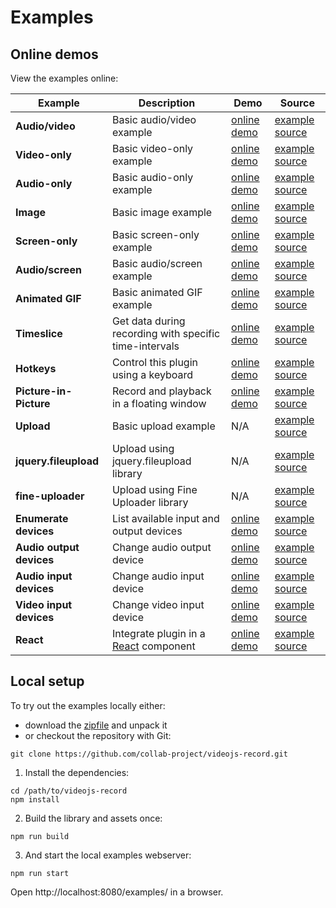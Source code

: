 # Examples

## Online demos

View the examples online:

| Example | Description | Demo | Source |
| --- | --- | --- | --- |
| **Audio/video** | Basic audio/video example | [online demo](https://collab-project.github.io/videojs-record/demo/audio-video.html) | [example source](https://github.com/collab-project/videojs-record/blob/master/examples/audio-video.html) |
| **Video-only** | Basic video-only example | [online demo](https://collab-project.github.io/videojs-record/demo/video-only.html) | [example source](https://github.com/collab-project/videojs-record/blob/master/examples/video-only.html) |
| **Audio-only** | Basic audio-only example | [online demo](https://collab-project.github.io/videojs-record/demo/audio-only.html) | [example source](https://github.com/collab-project/videojs-record/blob/master/examples/audio-only.html) |
| **Image** | Basic image example | [online demo](https://collab-project.github.io/videojs-record/demo/image-only.html) | [example source](https://github.com/collab-project/videojs-record/blob/master/examples/image-only.html) |
| **Screen-only** | Basic screen-only example | [online demo](https://collab-project.github.io/videojs-record/demo/screen-only.html) | [example source](https://github.com/collab-project/videojs-record/blob/master/examples/screen-only.html) |
| **Audio/screen** | Basic audio/screen example | [online demo](https://collab-project.github.io/videojs-record/demo/audio-screen.html) | [example source](https://github.com/collab-project/videojs-record/blob/master/examples/audio-screen.html) |
| **Animated GIF** | Basic animated GIF example | [online demo](https://collab-project.github.io/videojs-record/demo/animated-gif.html) | [example source](https://github.com/collab-project/videojs-record/blob/master/examples/animated-gif.html) |
| **Timeslice** | Get data during recording with specific time-intervals | [online demo](https://collab-project.github.io/videojs-record/demo/timeslice.html) | [example source](https://github.com/collab-project/videojs-record/blob/master/examples/timeslice.html) |
| **Hotkeys** | Control this plugin using a keyboard | [online demo](https://collab-project.github.io/videojs-record/demo/hot-keys.html) | [example source](https://github.com/collab-project/videojs-record/blob/master/examples/hot-keys.html) |
| **Picture-in-Picture** | Record and playback in a floating window  | [online demo](https://collab-project.github.io/videojs-record/demo/picture-in-picture.html) | [example source](https://github.com/collab-project/videojs-record/blob/master/examples/picture-in-picture.html) |
| **Upload** | Basic upload example | N/A | [example source](https://github.com/collab-project/videojs-record/blob/master/examples/upload/simple.html) |
| **jquery.fileupload** | Upload using jquery.fileupload library | N/A | [example source](https://github.com/collab-project/videojs-record/blob/master/examples/upload/jquery.fileupload.html) |
| **fine-uploader** | Upload using Fine Uploader library | N/A | [example source](https://github.com/collab-project/videojs-record/blob/master/examples/upload/fine-uploader.html) |
| **Enumerate devices** | List available input and output devices | [online demo](https://collab-project.github.io/videojs-record/demo/enumerate-devices.html) | [example source](https://github.com/collab-project/videojs-record/blob/master/examples/enumerate-devices.html) |
| **Audio output devices** | Change audio output device | [online demo](https://collab-project.github.io/videojs-record/demo/change-audio-output.html) | [example source](https://github.com/collab-project/videojs-record/blob/master/examples/change-audio-output.html) |
| **Audio input devices** | Change audio input device | [online demo](https://collab-project.github.io/videojs-record/demo/change-audio-input.html) | [example source](https://github.com/collab-project/videojs-record/blob/master/examples/change-audio-input.html) |
| **Video input devices** | Change video input device | [online demo](https://collab-project.github.io/videojs-record/demo/change-video-input.html) | [example source](https://github.com/collab-project/videojs-record/blob/master/examples/change-video-input.html) |
| **React** | Integrate plugin in a [React](https://reactjs.org) component | [online demo](https://collab-project.github.io/videojs-record/demo/react/index.html) | [example source](https://github.com/collab-project/videojs-record/blob/master/react/index.html) |

## Local setup

To try out the examples locally either:

- download the [zipfile](https://github.com/collab-project/videojs-record/archive/master.zip) and unpack it
- or checkout the repository with Git:
```console
git clone https://github.com/collab-project/videojs-record.git
```

1. Install the dependencies:

```console
cd /path/to/videojs-record
npm install
```

2. Build the library and assets once:

```console
npm run build
```

3. And start the local examples webserver:

```console
npm run start
```

Open http://localhost:8080/examples/ in a browser.
